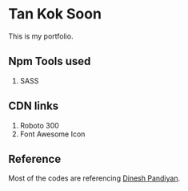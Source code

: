 # Tan Kok Soon

This is my portfolio.

## Npm Tools used

1. SASS

## CDN links

1. Roboto 300
2. Font Awesome Icon

## Reference

Most of the codes are referencing [Dinesh Pandiyan](https://github.com/flexdinesh/flexdinesh.github.io/tree/dev).
